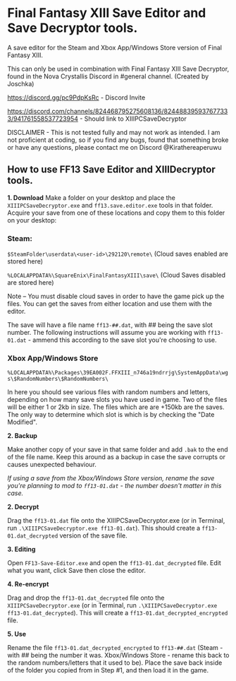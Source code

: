 # Final Fantasy XIII Save Editor and Save Decryptor tools.

A save editor for the Steam and Xbox App/Windows Store version of Final Fantasy XIII.

This can only be used in combination with Final Fantasy XIII Save Decryptor, found in the Nova Crystallis Discord in #general channel. (Created by Joschka)

https://discord.gg/pc9PdpKsRc - Discord Invite

https://discord.com/channels/824468795275608136/824488395937677333/941761558537723954 - Should link to XIIIPCSaveDecryptor

DISCLAIMER - This is not tested fully and may not work as intended. I am not proficient at coding, so if you find any bugs, found that something broke or have any questions, please contact me on Discord @Kirathereaperuwu


## How to use FF13 Save Editor and XIIIDecryptor tools.

**1. Download**
Make a folder on your desktop and place the `XIIIPCSaveDecryptor.exe` and  `ff13.save.editor.exe` tools in that folder. Acquire your save from one of these locations and copy them to this folder on your desktop:

### Steam:

`$SteamFolder\userdata\<user-id>\292120\remote\` (Cloud saves enabled are stored here)

`%LOCALAPPDATA%\SquareEnix\FinalFantasyXIII\save\` (Cloud Saves disabled are stored here)

Note – You must disable cloud saves in order to have the game pick up the files. You can get the saves from either location and use them with the editor.

The save will have a file name `ff13-##.dat`, with ## being the save slot number. The following instructions will assume you are working with `ff13-01.dat` - ammend this according to the save slot you're choosing to use.

### Xbox App/Windows Store
`%LOCALAPPDATA%\Packages\39EA002F.FFXIII_n746a19ndrrjg\SystemAppData\wgs\$RandomNumbers\$RandomNumbers\`

In here you should see various files with random numbers and letters, depending on how many save slots you have used in game.
Two of the files will be either 1 or 2kb in size. The files which are are +150kb are the saves. The only way to determine which slot is which is by checking the "Date Modified".

**2. Backup**

Make another copy of your save in that same folder and add `.bak` to the end of the file name. Keep this around as a backup in case the save corrupts or causes unexpected behaviour.

*If using a save from the Xbox/Windows Store version, rename the save you're planning to mod to `ff13-01.dat` - the number doesn't matter in this case.*

**2. Decrypt**

Drag the `ff13-01.dat` file onto the XIIIPCSaveDecryptor.exe (or in Terminal, run `.\XIIIPCSaveDecryptor.exe ff13-01.dat`). This should create a `ff13-01.dat_decrypted` version of the save file.

**3. Editing**

Open `FF13-Save-Editor.exe` and open the `ff13-01.dat_decrypted` file. Edit what you want, click Save then close the editor.

**4. Re-encrypt**

Drag and drop the `ff13-01.dat_decrypted` file onto the `XIIIPCSaveDecryptor.exe` (or in Terminal, run `.\XIIIPCSaveDecryptor.exe ff13-01.dat_decrypted`). This will create a `ff13-01.dat_decrypted_encrypted` file.

**5. Use**

Rename the file `ff13-01.dat_decrypted_encrypted` to `ff13-##.dat` (Steam - with ## being the number it was. Xbox/Windows Store - rename this back to the random numbers/letters that it used to be). Place the save back inside of the folder you copied from in Step #1, and then load it in the game.
